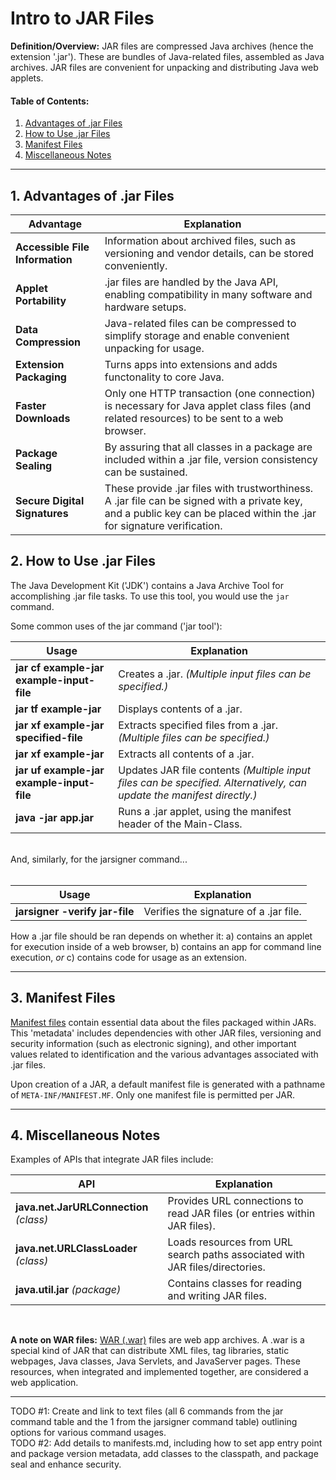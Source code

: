 # Intro to JAR Files
**Definition/Overview:** JAR files are compressed Java archives (hence the extension '.jar'). These are bundles of Java-related files, assembled as Java archives. JAR files are convenient for unpacking and distributing Java web applets. 

#### Table of Contents:

1. [Advantages of .jar Files](#advantages-of-jars)
2. [How to Use .jar Files](#how-to-use-jars)
3. [Manifest Files](#manifest-files)
4. [Miscellaneous Notes](#miscellaneous-notes)
  
<hr />
  
## <a name="advantages-of-jars">1. Advantages of .jar Files</a>
    
| Advantage | Explanation |  
| --- | --- |   
| **Accessible File Information** | Information about archived files, such as versioning and vendor details, can be stored conveniently. |  
| **Applet Portability** | .jar files are handled by the Java API, enabling compatibility in many software and hardware setups. |
| **Data Compression** | Java-related files can be compressed to simplify storage and enable convenient unpacking for usage. |  
| **Extension Packaging** | Turns apps into extensions and adds functonality to core Java. |
| **Faster Downloads** | Only one HTTP transaction (one connection) is necessary for Java applet class files (and related resources) to be sent to a web browser. |
| **Package Sealing** | By assuring that all classes in a package are included within a .jar file, version consistency can be sustained. |
| **Secure Digital Signatures** | These provide .jar files with trustworthiness. A .jar file can be signed with a private key, and a public key can be placed within the .jar for signature verification. |  
  
## <a name="how-to-use-jars">2. How to Use .jar Files</a>
  
The Java Development Kit ('JDK') contains a Java Archive Tool for accomplishing .jar file tasks. To use this tool, you would use the `jar` command.
  
Some common uses of the jar command ('jar tool'):
  
| Usage | Explanation |
| --- | --- |
| **jar cf example-jar example-input-file** | Creates a .jar. *(Multiple input files can be specified.)* |
| **jar tf example-jar** | Displays contents of a .jar. |
| **jar xf example-jar specified-file** | Extracts specified files from a .jar. *(Multiple files can be specified.)* |
| **jar xf example-jar** | Extracts all contents of a .jar. |
| **jar uf example-jar example-input-file** | Updates JAR file contents *(Multiple input files can be specified. Alternatively, can update the manifest directly.)* |
| **java -jar app.jar** | Runs a .jar applet, using the manifest header of the Main-Class. |
  
<br />  
And, similarly, for the jarsigner command...
<br /><br />
  
| Usage | Explanation |
| --- | --- |
| **jarsigner -verify jar-file**| Verifies the signature of a .jar file. |
  
How a .jar file should be ran depends on whether it: a) contains an applet for execution inside of a web browser, b) contains an app for command line execution, *or* c) contains code for usage as an extension.

<hr />

## <a name="manifest-files">3. Manifest Files</a>
  
[Manifest files](/manifests.md) contain essential data about the files packaged within JARs. This 'metadata' includes dependencies with other JAR files, versioning and security information (such as electronic signing), and other important values related to identification and the various advantages associated with .jar files.
  
Upon creation of a JAR, a default manifest file is generated with a pathname of `META-INF/MANIFEST.MF`. Only one manifest file is permitted per JAR.

<hr />
  
## <a name="miscellaneous-notes">4. Miscellaneous Notes</a>
  
Examples of APIs that integrate JAR files include:  
  
| API | Explanation |
| --- | --- |
| **java.net.JarURLConnection** *(class)* | Provides URL connections to read JAR files (or entries within JAR files). |
| **java.net.URLClassLoader** *(class)* | Loads resources from URL search paths associated with JAR files/directories. |
| **java.util.jar** *(package)* | Contains classes for reading and writing JAR files. |
  
<br />  
  
**A note on WAR files:** [WAR (.war)](/wars.md) files are web app archives. A .war is a special kind of JAR that can distribute XML files, tag libraries, static webpages, Java classes, Java Servlets, and JavaServer pages. These resources, when integrated and implemented together, are considered a web application.

<hr />
  
TODO #1: Create and link to text files (all 6 commands from the jar command table and the 1 from the jarsigner command table) outlining options for various command usages.  
TODO #2: Add details to manifests.md, including how to set app entry point and package version metadata, add classes to the classpath, and package seal and enhance security.  
